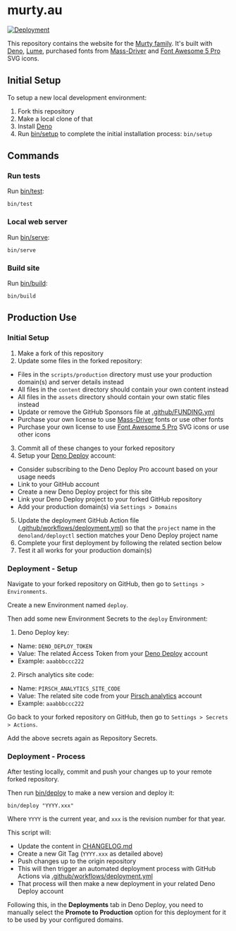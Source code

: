 # murty.au

[![Deployment](https://github.com/brendanmurty/murty-website/actions/workflows/deployment.yml/badge.svg)](https://github.com/brendanmurty/murty-website/actions/workflows/deployment.yml)

This repository contains the website for the [Murty family](https://murty.au/). It's built with [Deno](https://deno.land/), [Lume](https://lumeland.github.io/), purchased fonts from [Mass-Driver](https://mass-driver.com/) and [Font Awesome 5 Pro](https://fontawesome.com/pro) SVG icons.

## Initial Setup

To setup a new local development environment:

1. Fork this repository
2. Make a local clone of that
3. Install [Deno](https://deno.land/)
4. Run [bin/setup](bin/setup) to complete the initial installation process: `bin/setup`

## Commands

### Run tests

Run [bin/test](bin/test):

```
bin/test
```

### Local web server

Run [bin/serve](bin/serve):

```
bin/serve
```

### Build site

Run [bin/build](bin/build):

```
bin/build
```

## Production Use

### Initial Setup

1. Make a fork of this repository
2. Update some files in the forked repository:
  - Files in the `scripts/production` directory must use your production domain(s) and server details instead
  - All files in the `content` directory should contain your own content instead
  - All files in the `assets` directory should contain your own static files instead
  - Update or remove the GitHub Sponsors file at [.github/FUNDING.yml](.github/FUNDING.yml)
  - Purchase your own license to use [Mass-Driver](https://mass-driver.com/) fonts or use other fonts
  - Purchase your own license to use [Font Awesome 5 Pro](https://fontawesome.com/pro) SVG icons or use other icons
3. Commit all of these changes to your forked repository
4. Setup your [Deno Deploy](https://deno.com/deploy) account:
  - Consider subscribing to the Deno Deploy Pro account based on your usage needs
  - Link to your GitHub account
  - Create a new Deno Deploy project for this site
  - Link your Deno Deploy project to your forked GitHub repository
  - Add your production domain(s) via `Settings > Domains`
5. Update the deployment GitHub Action file ([.github/workflows/deployment.yml](.github/workflows/deployment.yml)) so that the `project` name in the `denoland/deployctl` section matches your Deno Deploy project name
6. Complete your first deployment by following the related section below
7. Test it all works for your production domain(s)

### Deployment - Setup

Navigate to your forked repository on GitHub, then go to `Settings > Environments`.

Create a new Environment named `deploy`.

Then add some new Environment Secrets to the `deploy` Environment:

1. Deno Deploy key:
  - Name: `DENO_DEPLOY_TOKEN`
  - Value: The related Access Token from your [Deno Deploy](https://deno.com/deploy) account
  - Example: `aaabbbccc222`
2. Pirsch analytics site code:
  - Name: `PIRSCH_ANALYTICS_SITE_CODE`
  - Value: The related site code from your [Pirsch analytics](https://pirsch.io/) account
  - Example: `aaabbbccc222`

Go back to your forked repository on GitHub, then go to `Settings > Secrets > Actions`.

Add the above secrets again as Repository Secrets.

### Deployment - Process

After testing locally, commit and push your changes up to your remote forked repository.

Then run [bin/deploy](bin/deploy) to make a new version and deploy it:

```
bin/deploy "YYYY.xxx"
```

Where `YYYY` is the current year, and `xxx` is the revision number for that year.

This script will:

- Update the content in [CHANGELOG.md](CHANGELOG.md)
- Create a new Git Tag (`YYYY.xxx` as detailed above)
- Push changes up to the origin repository
- This will then trigger an automated deployment process with GitHub Actions via [.github/workflows/deployment.yml](.github/workflows/deployment.yml)
- That process will then make a new deployment in your related Deno Deploy account

Following this, in the **Deployments** tab in Deno Deploy, you need to manually select the **Promote to Production** option for this deployment for it to be used by your configured domains.
